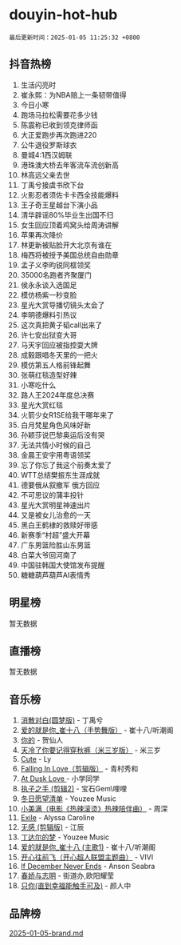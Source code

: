 # douyin-hot-hub

`最后更新时间：2025-01-05 11:25:32 +0800`

## 抖音热榜

1. 生活闪亮时
1. 崔永熙：为NBA赔上一条韧带值得
1. 今日小寒
1. 跑场马拉松需要花多少钱
1. 陈震称已收到领克律师函
1. 大正爱跑步再次跑进220
1. 公牛退役罗斯球衣
1. 曼城4:1西汉姆联
1. 港珠澳大桥去年客流车流创新高
1. 林高远父亲去世
1. 丁禹兮接虞书欣下台
1. 火影忍者须佐卡卡西全技能爆料
1. 王子奇王星越台下演小品
1. 清华辟谣80%毕业生出国不归
1. 女生回应顶着鸡窝头给周涛讲解
1. 苹果再次降价
1. 林更新被贴脸开大北京有谁在
1. 梅西将被授予美国总统自由勋章
1. 孟子义李昀锐同框领奖
1. 35000名跑者齐聚厦门
1. 侯永永谈入选国足
1. 模仿杨紫一秒变脸
1. 星光大赏导播切镜头太会了
1. 李明德爆料引热议
1. 这次真把黄子韬call出来了
1. 许七安出狱变大哥
1. 马天宇回应被指控耍大牌
1. 成毅跟唱冬天里的一把火
1. 模仿第五人格前锋起舞
1. 张萌红毯造型好辣
1. 小寒吃什么
1. 路人王2024年度总决赛
1. 星光大赏红毯
1. 火箭少女R1SE给我干哪年来了
1. 白月梵星角色风味好新
1. 孙颖莎说巴黎奥运后没有哭
1. 无法共情小时候的自己
1. 金晨王安宇用粤语领奖
1. 忘了你忘了我这个前奏太爱了
1. WTT总结樊振东生涯成就
1. 德要俄从叙撤军 俄方回应
1. 不可思议的蒲丰投针
1. 星光大赏明星神速出片
1. 又是被女儿治愈的一天
1. 黑白王鹤棣的救赎好带感
1. 新赛季“村超”盛大开幕
1. 广东男篮险胜山东男篮
1. 白菜大爷回河南了
1. 中国驻韩国大使馆发布提醒
1. 糖糖葫芦葫芦AI表情秀

## 明星榜

暂无数据

## 直播榜

暂无数据

## 音乐榜

1. [消散对白(圆梦版)](https://sf5-hl-cdn-tos.douyinstatic.com/obj/tos-cn-ve-2774/og4jB5I5IizzoZVAAAzWgBMAsMDWoArfwBOiFs) - 丁禹兮
1. [爱的就是你_崔十八（手势舞版）](https://sf5-hl-cdn-tos.douyinstatic.com/obj/tos-cn-ve-2774/oApB2AigNyB4sTw7JhBOikMAf0oDJzMWBuIrgm) - 崔十八/听潮阁
1. [你的](https://sf5-hl-cdn-tos.douyinstatic.com/obj/tos-cn-ve-2774/oYuIeKf42jB7sEV6B2upMdpYAgfrQWj0FeRegh) - 贺仙人
1. [天冷了你要记得穿秋裤（米三岁版）](https://sf5-hl-cdn-tos.douyinstatic.com/obj/tos-cn-ve-2774/oQlIwVIDWiZ6BQilAorS7MA0AgCkQDvcZAdm1) - 米三岁
1. [Cute](https://sf5-hl-cdn-tos.douyinstatic.com/obj/tos-cn-ve-2774/o4IbIzHWKAAB4wsS5qMBRiiAlEBGTpQRNfFvuo) - Ly
1. [Falling In Love（剪辑版）](https://sf5-hl-cdn-tos.douyinstatic.com/obj/tos-cn-ve-2774/o8ajpA8zzgBPahbBIO8AcKGBLJezFCRd1wfP9f) - 青村秀和
1. [ At Dusk  Love ](https://sf5-hl-cdn-tos.douyinstatic.com/obj/tos-cn-ve-2774/o8CrpCf5CaYgI4ZrtQgMQAFEfuGqNnRSDQAPBc) - 小学同学
1. [执子之手 (剪辑2)](https://sf5-hl-cdn-tos.douyinstatic.com/obj/tos-cn-ve-2774/oUoZLQjCc31XzqsBnBQUNgeKtYPBcgbFDwtfcu) - 宝石Gem\哩哩
1. [冬日愿望清单](https://sf5-hl-cdn-tos.douyinstatic.com/obj/tos-cn-ve-2774/oIIgUOeamCFCVAzxN6MFRLIBlLGpUqQxeeHrLE) - Youzee Music
1. [小美满（电影《热辣滚烫》热辣陪伴曲）](https://sf5-hl-cdn-tos.douyinstatic.com/obj/tos-cn-ve-2774/o0GAn2lSgfZIDUgtevCGDQYnFg4CwnrBaxbTZL) - 周深
1. [Exile](https://sf5-hl-cdn-tos.douyinstatic.com/obj/tos-cn-ve-2774/oYj4gAQTknKE3WW0Je8KGmQ7z1cA4FefwtbufD) - Alyssa Caroline
1. [无感 (剪辑版)](https://sf5-hl-cdn-tos.douyinstatic.com/obj/tos-cn-ve-2774/o0eIsUzJBDlQaQFC5OFlgbMEZC1TFYBftOBn6p) - 江辰
1. [丁达尔的梦](https://sf5-hl-cdn-tos.douyinstatic.com/obj/tos-cn-ve-2774/oMU3WirUZBVQkAC9ccG5P2IQirziZM2RTInUY) - Youzee Music
1. [爱的就是你_崔十八 (主歌1)](https://sf5-hl-cdn-tos.douyinstatic.com/obj/tos-cn-ve-2774/oI5BO5DhFZ6UTcNCnZaOCBLtZ7WIMQGfgnXf5E) - 崔十八/听潮阁
1. [开心往前飞（开心超人联盟主题曲）](https://sf5-hl-cdn-tos.douyinstatic.com/obj/tos-cn-ve-2774/9d8fb7c82cf1421fb93a9fe925275e0a) - VIVI
1. [If December Never Ends](https://sf5-hl-cdn-tos.douyinstatic.com/obj/tos-cn-ve-2774/oY1IQMoTgCFIBg8RZifyqlBBt1UFgitTYmxeOS) - Anson Seabra
1. [春娇与志明](https://sf5-hl-cdn-tos.douyinstatic.com/obj/tos-cn-ve-2774/e530d8fceb7044b39707d7f9ff54add1) - 街道办,欧阳耀莹
1. [只你(直到幸福能触手可及)](https://sf5-hl-cdn-tos.douyinstatic.com/obj/tos-cn-ve-2774/o0lBkRDzFTeaVSUz3ZZSCBVtZ5DIMQGfgmEAuE) - 颜人中

## 品牌榜

[2025-01-05-brand.md](2025-01-05-brand.md)
